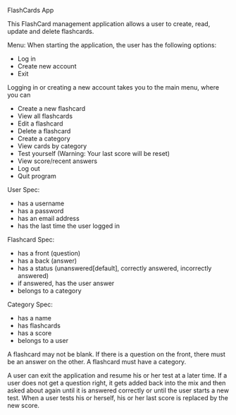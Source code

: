 FlashCards App

This FlashCard management application allows a user to create, read, update and delete flashcards.

Menu:
When starting the application, the user has the following options:
- Log in
- Create new account
- Exit

Logging in or creating a new account takes you to the main menu, where you can
- Create a new flashcard
- View all flashcards
- Edit a flashcard
- Delete a flashcard
- Create a category
- View cards by category
- Test yourself (Warning: Your last score will be reset)
- View score/recent answers
- Log out
- Quit program

User Spec:
- has a username
- has a password
- has an email address
- has the last time the user logged in

Flashcard Spec:
- has a front (question)
- has a back (answer)
- has a status (unanswered[default], correctly answered, incorrectly answered)
- if answered, has the user answer
- belongs to a category

Category Spec:
- has a name
- has flashcards
- has a score
- belongs to a user

A flashcard may not be blank. If there is a question on the front, there must be an answer on the other. A flashcard must have a category.

A user can exit the application and resume his or her test at a later time. If a user does not get a question right, it gets added back into the mix and then asked about again until it is answered correctly or until the user starts a new test. When a user tests his or herself, his or her last score is replaced by the new score.
